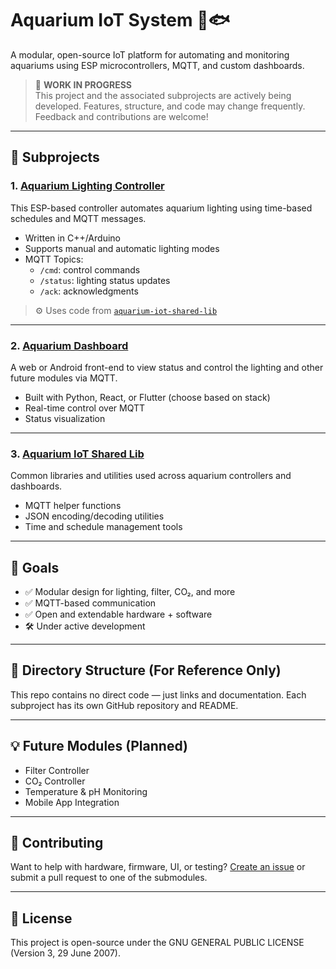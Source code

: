 # Aquarium IoT System 🌊🐟

A modular, open-source IoT platform for automating and monitoring aquariums using ESP microcontrollers, MQTT, and custom dashboards.

> 🐜 **WORK IN PROGRESS**  
> This project and the associated subprojects are actively being developed. Features, structure, and code may change frequently. Feedback and contributions are welcome!

---

## 🔧 Subprojects

### 1. [Aquarium Lighting Controller](https://github.com/bkscodehub/aquarium-lighting-controller)
This ESP-based controller automates aquarium lighting using time-based schedules and MQTT messages.

- Written in C++/Arduino
- Supports manual and automatic lighting modes
- MQTT Topics:
  - `/cmd`: control commands
  - `/status`: lighting status updates
  - `/ack`: acknowledgments

> ⚙️ Uses code from [`aquarium-iot-shared-lib`](https://github.com/bkscodehub/aquarium-iot-shared-lib)

---

### 2. [Aquarium Dashboard](https://github.com/bkscodehub/aquarium-dashboard)
A web or Android front-end to view status and control the lighting and other future modules via MQTT.

- Built with Python, React, or Flutter (choose based on stack)
- Real-time control over MQTT
- Status visualization

---

### 3. [Aquarium IoT Shared Lib](https://github.com/bkscodehub/aquarium-iot-shared-lib)
Common libraries and utilities used across aquarium controllers and dashboards.

- MQTT helper functions
- JSON encoding/decoding utilities
- Time and schedule management tools

---

## 📌 Goals

- ✅ Modular design for lighting, filter, CO₂, and more
- ✅ MQTT-based communication
- ✅ Open and extendable hardware + software
- 🛠️ Under active development

---

## 📂 Directory Structure (For Reference Only)

This repo contains no direct code — just links and documentation.
Each subproject has its own GitHub repository and README.

---

## 💡 Future Modules (Planned)

- Filter Controller
- CO₂ Controller
- Temperature & pH Monitoring
- Mobile App Integration

---

## 🤝 Contributing

Want to help with hardware, firmware, UI, or testing?
[Create an issue](https://github.com/bkscodehub/aquarium-iot/issues) or submit a pull request to one of the submodules.

---

## 📜 License

This project is open-source under the GNU GENERAL PUBLIC LICENSE (Version 3, 29 June 2007).
